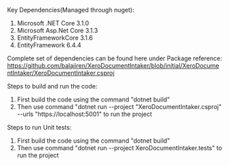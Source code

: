 
Key Dependencies(Managed through nuget):
1. Microsoft .NET Core 3.1.0
2. Microsoft Asp.Net Core 3.1.3
3. EntityFrameworkCore 3.1.6
4. EntityFramework 6.4.4

Complete set of dependencies can be found here under Package reference:
https://github.com/balajiren/XeroDocumentIntaker/blob/initial/XeroDocumentIntaker/XeroDocumentIntaker.csproj

Steps to build and run the code:
1. First build the code using the command "dotnet build"
2. Then use command "dotnet run --project "XeroDocumentIntaker.csproj" --urls "https://localhost:5001" to run the project 

Steps to run Unit tests:
1. First build the code using the command "dotnet build"
2. Then use command "dotnet run --project XeroDocumentIntaker.tests" to run the project
